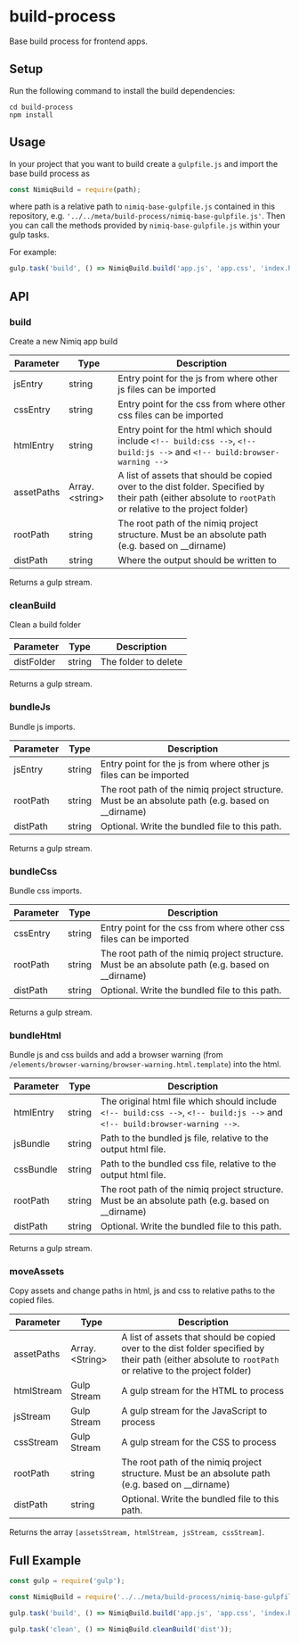 # build-process
Base build process for frontend apps.


## Setup

Run the following command to install the build dependencies:
```
cd build-process
npm install
```

## Usage

In your project that you want to build create a `gulpfile.js` and import the base build process as
```js
const NimiqBuild = require(path);
```
where path is a relative path to `nimiq-base-gulpfile.js` contained in this repository, e.g. `'../../meta/build-process/nimiq-base-gulpfile.js'`. Then you can call the methods provided by `nimiq-base-gulpfile.js` within your gulp tasks.

For example:
```js
gulp.task('build', () => NimiqBuild.build('app.js', 'app.css', 'index.html', [], `${__dirname}/../../`, 'dist'));
```

## API

### build

Create a new Nimiq app build

| Parameter  | Type           | Description |
| ---------- | -------------- | ----------- |
| jsEntry    | string         | Entry point for the js from where other js files can be imported |
| cssEntry   | string         | Entry point for the css from where other css files can be imported |
| htmlEntry  | string         | Entry point for the html which should include `<!-- build:css -->`, `<!-- build:js -->` and `<!-- build:browser-warning -->` |
| assetPaths | Array.&lt;string&gt; | A list of assets that should be copied over to the dist folder. Specified by their path (either absolute to `rootPath` or relative to the project folder) |
| rootPath   | string         | The root path of the nimiq project structure. Must be an absolute path (e.g. based on __dirname) |
| distPath   | string         | Where the output should be written to |

Returns a gulp stream.


### cleanBuild

Clean a build folder

| Parameter  | Type           | Description |
| ---------- | -------------- | ----------- |
| distFolder | string         | The folder to delete |

Returns a gulp stream.


### bundleJs

Bundle js imports.

| Parameter  | Type           | Description |
| ---------- | -------------- | ----------- |
| jsEntry    | string         | Entry point for the js from where other js files can be imported |
| rootPath   | string         | The root path of the nimiq project structure. Must be an absolute path (e.g. based on __dirname) |
| distPath   | string         | Optional. Write the bundled file to this path. |

Returns a gulp stream.


### bundleCss

Bundle css imports.

| Parameter  | Type           | Description |
| ---------- | -------------- | ----------- |
| cssEntry   | string         | Entry point for the css from where other css files can be imported |
| rootPath   | string         | The root path of the nimiq project structure. Must be an absolute path (e.g. based on __dirname) |
| distPath   | string         | Optional. Write the bundled file to this path. |

Returns a gulp stream.


### bundleHtml

Bundle js and css builds and add a browser warning (from `/elements/browser-warning/browser-warning.html.template`) into the html.

| Parameter  | Type           | Description |
| ---------- | -------------- | ----------- |
| htmlEntry  | string         | The original html file which should include `<!-- build:css -->`, `<!-- build:js -->` and `<!-- build:browser-warning -->`. |
| jsBundle   | string         | Path to the bundled js file, relative to the output html file. |
| cssBundle  | string         | Path to the bundled css file, relative to the output html file. |
| rootPath   | string         | The root path of the nimiq project structure. Must be an absolute path (e.g. based on __dirname) |
| distPath   | string         | Optional. Write the bundled file to this path. |

Returns a gulp stream.


### moveAssets

Copy assets and change paths in html, js and css to relative paths to the copied files.

| Parameter  | Type           | Description |
| ---------- | -------------- | ----------- |
| assetPaths | Array.&lt;String&gt;  | A list of assets that should be copied over to the dist folder specified by their path (either absolute to `rootPath` or relative to the project folder) |
| htmlStream | Gulp Stream    | A gulp stream for the HTML to process |
| jsStream   | Gulp Stream    | A gulp stream for the JavaScript to process |
| cssStream  | Gulp Stream    | A gulp stream for the CSS to process |
| rootPath   | string         | The root path of the nimiq project structure. Must be an absolute path (e.g. based on __dirname) |
| distPath   | string         | Optional. Write the bundled file to this path. |

Returns the array `[assetsStream, htmlStream, jsStream, cssStream]`.


## Full Example

```js
const gulp = require('gulp');

const NimiqBuild = require('../../meta/build-process/nimiq-base-gulpfile.js');

gulp.task('build', () => NimiqBuild.build('app.js', 'app.css', 'index.html', ['images/image.png'], `${__dirname}/../../`, 'dist'));

gulp.task('clean', () => NimiqBuild.cleanBuild('dist'));
```